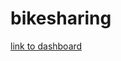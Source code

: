# bikesharing

[link to dashboard](https://public.tableau.com/app/profile/scott.sweazy.jr/viz/NYCCitiBikeChallenge_16338367263680/CitiBikeSharing)
